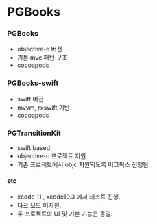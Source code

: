 # PGBooks

### PGBooks

- objective-c 버전
- 기본 mvc 패턴 구조
- cocoapods


### PGBooks-swift

- swift 버전
- mvvm, rxswift 기반.
- cocoapods

### PGTransitionKit

- swift based.
- objective-c 프로젝트 지원.
- 기존 프로젝트에서 objc 지원되도록 버그픽스 진행됨.

#### etc
- xcode 11 , xcode10.3 에서 테스트 진행.
- 다크 모드 미지원.
- 두 프로젝트의 UI 및 기본 기능은 동일.




